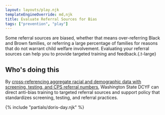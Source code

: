 ```yaml
---
layout: layouts/play.njk
templateEngineOverride: md,njk
title: Evaluate Referral Sources for Bias
tags: ["prevention", "play"]
---
```


Some referral sources are biased, whether that means over-referring Black and Brown families, or referring a large percentage of families for reasons that do not warrant child welfare involvement. Evaluating your referral sources can help you to provide targeted training and feedback.{.t-large}

## Who's doing this
        
By [cross-referencing aggregate racial and demographic data with screening, testing, and CPS referral numbers](https://www.dcyf.wa.gov/safety/plan-safe-care/racial-equity), Washington State DCYF can direct anti-bias training to targeted referral sources and support policy that standardizes screening, testing, and referral practices.

{% include "partials/doris-day.njk" %}